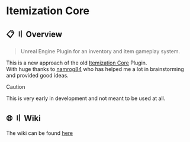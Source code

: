 # Itemization Core

## <a id="head"></a> 📋 〢 Overview  

> Unreal Engine Plugin for an inventory and item gameplay system.

This is a new approach of the old [Itemization Core](https://github.com/MajorTomAW/ItemizationCore-Archived) Plugin.  
With huge thanks to [namrog84](https://github.com/namrog84) who has helped me a lot in brainstorming and provided good ideas.


> [!CAUTION]
> This is very early in development and not meant to be used at all.

## 🌐 〢 Wiki
The wiki can be found [here](https://github.com/MajorTomAW/ItemizationCore/wiki)
